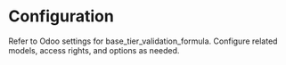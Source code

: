 # Configuration

Refer to Odoo settings for base_tier_validation_formula. Configure related models, access rights, and options as needed.
